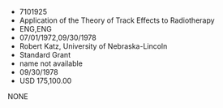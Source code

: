* 7101925
* Application of the Theory of Track Effects to Radiotherapy
* ENG,ENG
* 07/01/1972,09/30/1978
* Robert Katz, University of Nebraska-Lincoln
* Standard Grant
*   name not available
* 09/30/1978
* USD 175,100.00

NONE